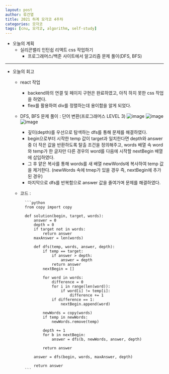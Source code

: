 ```yaml
---
layout: post
author: 류건열
title: 2021 하계 모각코 4주차
categories: 모각코
tags: [cnu, 모각코, algorithm, self-study]
---
```


- 오늘의 계획
  - 실리콘밸리 인턴쉽 리액트 css 작업하기
    - 프로그래머스/백준 사이트에서 알고리즘 문제 풀이(DFS, BFS)

---

- 오늘의 회고

  - react 작업
    - backend와의 연결 및 페이지 구현은 완료하였고, 아직 하지 못한 css 작업을 하였다.
    - flex를 활용하여 div를 정렬하는데 용이함을 알게 되었다.
  - DFS, BFS 문제 풀이 : 단어 변환(프로그래머스 LEVEL 3)
    ![image](https://user-images.githubusercontent.com/34560965/126496783-6e7942b6-b88a-43f7-9d8d-e9be28899e2e.png)
    ![image](https://user-images.githubusercontent.com/34560965/126496807-d0eabf1f-64ea-4466-9a91-30ebcb8d54e9.png)
    ![image](https://user-images.githubusercontent.com/34560965/126496851-720d2947-7bb1-4312-a3a5-39020685ad6b.png)

    - 깊이(depth)를 우선으로 탐색하는 dfs를 통해 문제를 해결하였다.
    - begin으로부터 시작한 temp 값이 target과 일치한다면 depth와 answer 중 더 작은 값을 반환하도록 탈출 조건을 정의해주고, words 배열 속 word와 temp가 한 글자만 다른 경우의 word를 다음에 시작할 nextBegin 배열에 삽입하였다.
    - 그 후 얕은 복사를 통해 words를 새 배열 newWords에 복사하여 temp 값을 제거한다. (newWords 속에 tmep가 있을 경우 즉, nextBegin에 추가된 경우)
    - 마지막으로 dfs를 반복함으로 answer 값을 줄여가며 문제를 해결하였다.

  - 코드 :

          ```python
          from copy import copy

          def solution(begin, target, words):
              answer = 0
              depth = 0
              if target not in words:
                  return answer
              maxAnswer = len(words)

              def dfs(temp, words, answer, depth):
                  if temp == target:
                      if answer > depth:
                          answer = depth
                      return answer
                  nextBegin = []

                  for word in words:
                      difference = 0
                      for i in range(len(word)):
                          if word[i] != temp[i]:
                              difference += 1
                      if difference == 1:
                          nextBegin.append(word)

                  newWords = copy(words)
                  if temp in newWords:
                      newWords.remove(temp)

                  depth += 1
                  for b in nextBegin:
                      answer = dfs(b, newWords, answer, depth)

                  return answer

              answer = dfs(begin, words, maxAnswer, depth)

              return answer
          ```
